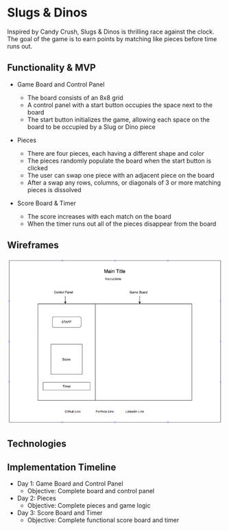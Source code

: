 # Slugs & Dinos

Inspired by Candy Crush, Slugs & Dinos is thrilling race against the clock. The goal of the game is to earn points by matching like pieces before time runs out.

## Functionality & MVP
  + Game Board and Control Panel
    - The board consists of an 8x8 grid
    - A control panel with a start button occupies the space next to the board
    - The start button initializes the game, allowing each space on the board to be occupied by a Slug or Dino piece


  + Pieces
    - There are four pieces, each having a different shape and color
    - The pieces randomly populate the board when the start button is clicked
    - The user can swap one piece with an adjacent piece on the board
    - After a swap any rows, columns, or diagonals of 3 or more matching pieces is dissolved


  + Score Board & Timer
    - The score increases with each match on the board
    - When the timer runs out all of the pieces disappear from the board

## Wireframes
![alt text](https://github.com/ewawrzas/Slugs-and-Dinos/blob/master/Wireframe.png)

## Technologies



## Implementation Timeline

+ Day 1: Game Board and Control Panel
  - Objective: Complete board and control panel
+ Day 2: Pieces
  - Objective: Complete pieces and game logic
+ Day 3: Score Board and Timer
  - Objective: Complete functional score board and timer
